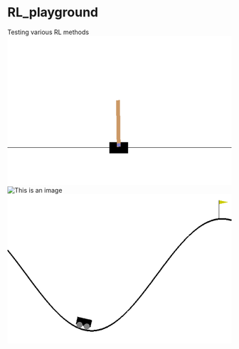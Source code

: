 # RL_playground
Testing various RL methods
![This is an image](https://github.com/bdi2357/RL_playground/blob/main/MakeGIF/output_gif/CartPole-v0.gif)
![This is an image](https://github.com/bdi2357/RL_playground/blob/main/MakeGIF/output_gif/LunarLander-v2_solved.gif)
![This is an image](https://github.com/bdi2357/RL_playground/blob/main/MakeGIF/output_gif/MountainCar-v0.gif)

